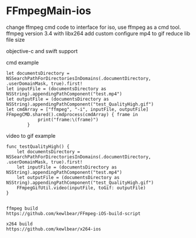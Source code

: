 # FFmpegMain-ios

change ffmpeg cmd code to interface for iso, use ffmpeg as a cmd tool.
ffmpeg version 3.4 with libx264
add custom configure mp4 to gif reduce lib file size

objective-c and swift support

cmd example 


    let documentsDirectory = NSSearchPathForDirectoriesInDomains(.documentDirectory, .userDomainMask, true).first!
    let inputFile = (documentsDirectory as NSString).appendingPathComponent("test.mp4")
    let outputFile = (documentsDirectory as NSString).appendingPathComponent("test_QualityHigh.gif")
    let cmdArray = ["ffmpeg", "-i", inputFile, outputFile]
    FFmpegCMD.shared().cmdprocess(cmdArray) { frame in
                print("frame:\(frame)")
            }


video to gif example 


    func testQualityHigh() {
        let documentsDirectory = NSSearchPathForDirectoriesInDomains(.documentDirectory, .userDomainMask, true).first!
        let inputFile = (documentsDirectory as NSString).appendingPathComponent("test.mp4")
        let outputFile = (documentsDirectory as NSString).appendingPathComponent("test_QualityHigh.gif")
        FFmpegGifUtil.video(inputFile, toGif: outputFile)
    }
    
 
    ffmpeg build
    https://github.com/kewlbear/FFmpeg-iOS-build-script
    
    x264 build
    https://github.com/kewlbear/x264-ios


